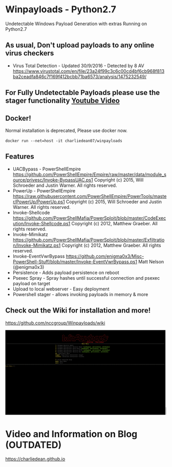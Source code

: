 # Winpayloads - Python2.7
Undetectable Windows Payload Generation with extras Running on Python2.7

## As usual, Don't upload payloads to any online virus checkers  
- Virus Total Detection - Updated 30/9/2016 - Detected by 8 AV
https://www.virustotal.com/en/file/23a24f99c3c6c00cd4bf6cb968f813ba2ceadfa846c7f169f412bcbb71ba6573/analysis/1475232549/  

## For Fully Undetectable Payloads please use the stager functionality [Youtube Video](https://youtu.be/eRl5H5wHqKY)

## Docker!  
Normal installation is deprecated, Please use docker now.  

`docker run --net=host -it charliedean07/winpayloads`  

  
## Features
* UACBypass - PowerShellEmpire https://github.com/PowerShellEmpire/Empire/raw/master/data/module_source/privesc/Invoke-BypassUAC.ps1 Copyright (c) 2015, Will Schroeder and Justin Warner. All rights reserved.   
* PowerUp - PowerShellEmpire https://raw.githubusercontent.com/PowerShellEmpire/PowerTools/master/PowerUp/PowerUp.ps1 Copyright (c) 2015, Will Schroeder and Justin Warner. All rights reserved.   
* Invoke-Shellcode https://github.com/PowerShellMafia/PowerSploit/blob/master/CodeExecution/Invoke-Shellcode.ps1 Copyright (c) 2012, Matthew Graeber. All rights reserved.
* Invoke-Mimikatz https://github.com/PowerShellMafia/PowerSploit/blob/master/Exfiltration/Invoke-Mimikatz.ps1 Copyright (c) 2012, Matthew Graeber. All rights reserved.
* Invoke-EventVwrBypass https://github.com/enigma0x3/Misc-PowerShell-Stuff/blob/master/Invoke-EventVwrBypass.ps1 Matt Nelson (@enigma0x3)
* Persistence - Adds payload persistence on reboot   
* Psexec Spray - Spray hashes until successful connection and psexec payload on target   
* Upload to local webserver - Easy deployment
* Powershell stager - allows invoking payloads in memory & more

## Check out the Wiki for installation and more!
https://github.com/nccgroup/Winpayloads/wiki  

![alt tag](https://raw.githubusercontent.com/Charliedean/charliedean.github.io/master/images/2016-02-16%2010_12_29-Kali2%20-%20VMware%20Workstation.png)

# Video and Information on Blog  (OUTDATED)
https://charliedean.github.io  
